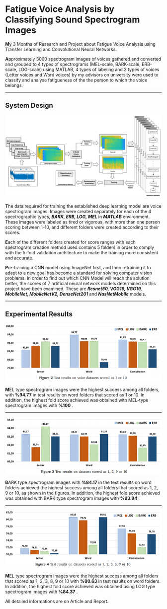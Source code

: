 # Fatigue Voice Analysis by Classifying Sound Spectrogram Images
**M**y 3 Months of Research and Project about Fatigue Voice Analysis using Transfer Learning and Convolutional Neural Networks.  

**A**pproximately 3000 spectrogram images of voices gathered and converted and grouped to 4 types of spectrograms (MEL-scale, BARK-scale, ERB-scale, LOG-scale) using MATLAB, 4 types of labeling and 2 types of voices (Letter voices and Word voices) by my advisors on university were used to classify and analyse fatigueness of the 
the person to which the voice belongs.


---
## System Design



![alttext](Docs/SystemDesign.png)

**T**he data required for training the established deep
learning model are voice spectrogram images. Images were
created separately for each of the 4 spectrographic types,
***BARK, ERB, LOG, MEL*** in ***MATLAB*** environment. These
images were labeled as tired or vigorous, with more than
one person scoring between 1-10, and different folders were
created according to their scores.


**E**ach of the different folders created for score ranges with
each spectrogram creation method used contains 5 folders
in order to comply with the 5-fold validation architecture to
make the training more consistent and accurate.


**P**re-training a CNN model using ImageNet first, and
then retraining it to adapt to a new goal has become a
standard for solving computer vision problems. In order to
find out which CNN Model will reach the solution better,
the scores of 7 artificial neural network models determined
on this project have been examined. These are ***Resnet50,
VGG16, VGG19, MobileNet, MobileNetV2, DenseNet201*** and
***NasNetMobile*** models.

---
## Experimental Results



![alttext](Docs/1_10.png)


**M**EL type spectrogram images were the highest success among all folders, with
**%94.77** in test results on word folders that scored as 1 or 10. In addition, the
highest fold score achieved was obtained with MEL-type
spectrogram images with **%100** .

---


![alttext](Docs/12_910.png)

 
**B**ARK type spectrogram images with **%84.17** in the test results on word
folders achieved the highest success among all folders that scored as 1, 2, 9 or 10, as
shown in the figures. In addition, the highest fold score
achieved was obtained with BARK type spectrogram images
with **%93.84** .

---


![alttext](Docs/123_8910.png)


**M**EL type spectrogram images were the highest success among all folders that scored as 1, 2, 3, 8, 9 or 10 with
**%80.63** in test results on word folders. In addition, the
highest fold score achieved was obtained using LOG type
spectrogram images with **%84.37** .

All detailed informations are on Article and Report.

